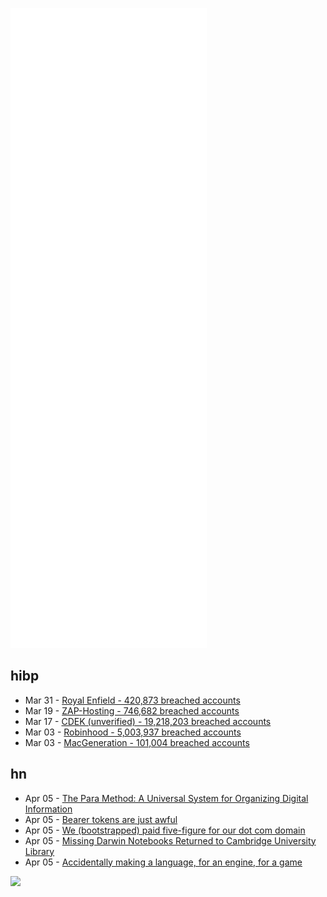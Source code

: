 ![Metrics](https://raw.githubusercontent.com/phixion/phixion/master/metrics.svg)

## hibp

<!--
for https://github.com/phixion/phixion/blob/main/.github/workflows/feeds.yml
-->
<!--START_SECTION:haveibeenpwnd-->
- Mar 31 - [Royal Enfield - 420,873 breached accounts](https://haveibeenpwned.com/PwnedWebsites#RoyalEnfield)
- Mar 19 - [ZAP-Hosting - 746,682 breached accounts](https://haveibeenpwned.com/PwnedWebsites#ZAPHosting)
- Mar 17 - [CDEK (unverified) - 19,218,203 breached accounts](https://haveibeenpwned.com/PwnedWebsites#CDEK)
- Mar 03 - [Robinhood - 5,003,937 breached accounts](https://haveibeenpwned.com/PwnedWebsites#Robinhood)
- Mar 03 - [MacGeneration - 101,004 breached accounts](https://haveibeenpwned.com/PwnedWebsites#MacGeneration)
<!--END_SECTION:haveibeenpwnd-->

## hn

<!--
for https://github.com/phixion/phixion/blob/main/.github/workflows/feeds.yml
-->
<!--START_SECTION:hn-->
- Apr 05 - [The Para Method: A Universal System for Organizing Digital Information](https://fortelabs.co/blog/para/)
- Apr 05 - [Bearer tokens are just awful](https://mjg59.dreamwidth.org/59353.html)
- Apr 05 - [We (bootstrapped) paid five-figure for our dot com domain](https://blog.remotive.com/remotive-dot-com/)
- Apr 05 - [Missing Darwin Notebooks Returned to Cambridge University Library](https://www.cam.ac.uk/stories/TreeOfLife)
- Apr 05 - [Accidentally making a language, for an engine, for a game](https://verdagon.dev/blog/yak-shave-language-engine-game)
<!--END_SECTION:hn-->

<!--
for https://yhype.me
-->
![](https://hit.yhype.me/github/profile?user_id=13013670)
